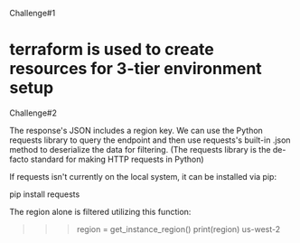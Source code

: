Challenge#1
# terraform is used to create resources for 3-tier environment setup


Challenge#2

The response's JSON includes a region key. We can use the Python requests library to query the endpoint and then use requests's built-in .json method to deserialize the data for filtering. (The requests library is the de-facto standard for making HTTP requests in Python)

If requests isn't currently on the local system, it can be installed via pip:

pip install requests

The region alone is filtered utilizing this function:

>>> region = get_instance_region()
>>> print(region)
us-west-2



